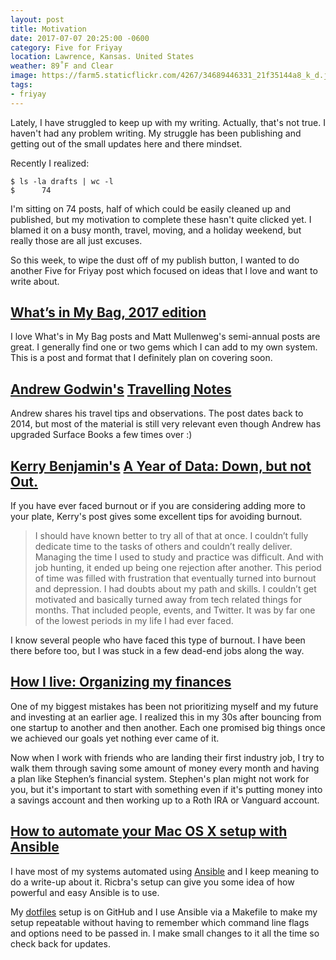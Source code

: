 ```yaml
---
layout: post
title: Motivation
date: 2017-07-07 20:25:00 -0600
category: Five for Friyay
location: Lawrence, Kansas. United States
weather: 89˚F and Clear
image: https://farm5.staticflickr.com/4267/34689446331_21f35144a8_k_d.jpg
tags:
- friyay
---
```


Lately, I have struggled to keep up with my writing. Actually, that's not true. I haven't had any problem writing. My struggle has been publishing and getting out of the small updates here and there mindset.

Recently I realized:

```shell
$ ls -la drafts | wc -l
$      74
```

I'm sitting on 74 posts, half of which could be easily cleaned up and published, but my motivation to complete these hasn't quite clicked yet. I blamed it on a busy month, travel, moving, and a holiday weekend, but really those are all just excuses.

So this week, to wipe the dust off of my publish button, I wanted to do another Five for Friyay post which focused on ideas that I love and want to write about.

## [What’s in My Bag, 2017 edition](https://ma.tt/2017/05/whats-in-my-bag-2017/)

I love What's in My Bag posts and Matt Mullenweg's semi-annual posts are great. I generally find one or two gems which I can add to my own system. This is a post and format that I definitely plan on covering soon.

## [Andrew Godwin's](https://twitter.com/andrewgodwin) [Travelling Notes](http://www.aeracode.org/2014/12/15/travelling-notes/)

Andrew shares his travel tips and observations. The post dates back to 2014, but most of the material is still very relevant even though Andrew has upgraded Surface Books a few times over :)

## [Kerry Benjamin's](https://twitter.com/@kerry_benjamin1) [A Year of Data: Down, but not Out.](https://medium.com/the-data-logs/a-year-of-data-down-but-not-out-bb0509deacde)

If you have ever faced burnout or if you are considering adding more to your plate, Kerry's post gives some excellent tips for avoiding burnout.

> I should have known better to try all of that at once. I couldn’t fully dedicate time to the tasks of others and couldn’t really deliver. Managing the time I used to study and practice was difficult. And with job hunting, it ended up being one rejection after another. This period of time was filled with frustration that eventually turned into burnout and depression. I had doubts about my path and skills. I couldn’t get motivated and basically turned away from tech related things for months. That included people, events, and Twitter. It was by far one of the lowest periods in my life I had ever faced.

I know several people who have faced this type of burnout. I have been there before too, but I was stuck in a few dead-end jobs along the way. 

## [How I live: Organizing my finances](https://hackernoon.com/how-i-live-organizing-my-finances-2a277b6c296c)

One of my biggest mistakes has been not prioritizing myself and my future and investing at an earlier age. I realized this in my 30s after bouncing from one startup to another and then another. Each one promised big things once we achieved our goals yet nothing ever came of it.

Now when I work with friends who are landing their first industry job, I try to walk them through saving some amount of money every month and having a plan like Stephen’s financial system. Stephen's plan might not work for you, but it's important to start with something even if it's putting money into a savings account and then working up to a Roth IRA or Vanguard account.

## [How to automate your Mac OS X setup with Ansible](https://blog.vandenbrand.org/2016/01/04/how-to-automate-your-mac-os-x-setup-with-ansible/)

I have most of my systems automated using [Ansible](https://www.ansible.com/) and I keep meaning to do a write-up about it. Ricbra's setup can give you some idea of how powerful and easy Ansible is to use. 

My [dotfiles](https://github.com/jefftriplett/dotfiles) setup is on GitHub and I use Ansible via a Makefile to make my setup repeatable without having to remember which command line flags and options need to be passed in. I make small changes to it all the time so check back for updates.
